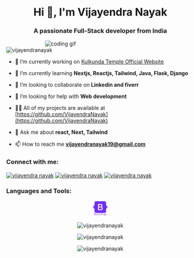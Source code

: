 <h1 align="center">Hi 👋, I'm Vijayendra Nayak</h1>
<h3 align="center">A passionate Full-Stack developer from India</h3>

<img align="right" alt="coding gif" width="400" src="https://user-images.githubusercontent.com/55389276/140866485-8fb1c876-9a8f-4d6a-98dc-08c4981eaf70.gif">

<p align="left"> <img src="https://komarev.com/ghpvc/?username=vijayendranayak&label=Profile%20views&color=0e75b6&style=flat" alt="vijayendranayak" /> </p>

- 🔭 I’m currently working on [Kulkunda Temple Official Website](basavanamoolatemple.in)

- 🌱 I’m currently learning **Nextjs, Reactjs, Tailwind, Java, Flask, Django**

- 👯 I’m looking to collaborate on **Linkedin and fiverr**

- 🤝 I’m looking for help with **Web development**

- 👨‍💻 All of my projects are available at [https://github.com/VijayendraNayak](https://github.com/VijayendraNayak)

- 💬 Ask me about **react, Next, Tailwind**

- 📫 How to reach me **vijayendranayak19@gmail.com**

<h3 align="left">Connect with me:</h3>
<p align="left">
  <a href="https://linkedin.com/in/vijayendranayak" target="blank"><img align="center" src="https://raw.githubusercontent.com/rahuldkjain/github-profile-readme-generator/master/src/images/icons/Social/linked-in-alt.svg" alt="vijayendra nayak" height="30" width="40" /></a>
  <a href="https://www.hackerrank.com/vijayendranayak" target="blank"><img align="center" src="https://raw.githubusercontent.com/rahuldkjain/github-profile-readme-generator/master/src/images/icons/Social/hackerrank.svg" alt="vijayendra nayak" height="30" width="40" /></a>
  <a href="https://www.leetcode.com/vijayendranayak" target="blank"><img align="center" src="https://raw.githubusercontent.com/rahuldkjain/github-profile-readme-generator/master/src/images/icons/Social/leet-code.svg" alt="vijayendra nayak" height="30" width="40" /></a>
</p>

<h3 align="left">Languages and Tools:</h3>
<p align="center">
  <a href="https://getbootstrap.com" target="_blank" rel="noreferrer"><img src="https://raw.githubusercontent.com/devicons/devicon/master/icons/bootstrap/bootstrap-plain-wordmark.svg" alt="bootstrap" width="40" height="40"/></a>
  <!-- Add other icons with similar adjustments -->
</p>

<p align="center"><img src="https://github-readme-stats.vercel.app/api/top-langs?username=vijayendranayak&show_icons=true&locale=en&layout=compact" alt="vijayendranayak" /></p>

<p align="center"><img src="https://github-readme-stats.vercel.app/api?username=vijayendranayak&show_icons=true&locale=en" alt="vijayendranayak" /></p>

<p align="center"><img src="https://github-readme-streak-stats.herokuapp.com/?user=vijayendranayak" alt="vijayendranayak" /></p>

